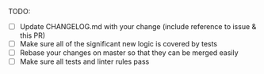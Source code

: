 <!--
  Thanks for filing a pull request on Apollo Client!

  Please look at the following checklist to ensure that your PR
  can be accepted quickly:
-->

TODO:

- [ ] Update CHANGELOG.md with your change (include reference to issue & this PR)
- [ ] Make sure all of the significant new logic is covered by tests
- [ ] Rebase your changes on master so that they can be merged easily
- [ ] Make sure all tests and linter rules pass
